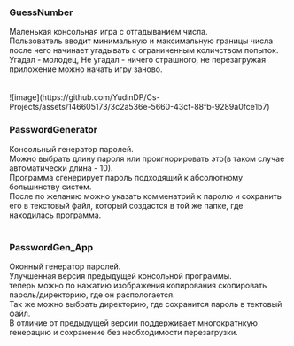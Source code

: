 <h3><b>GuessNumber</b></h3>
Маленькая консольная игра с отгадыванием числа.<br>
Пользователь вводит минимальную и максимальную границы числа после чего начинает угадывать с ограниченным количством попыток.<br>
Угадал - молодец, Не угадал - ничего страшного, не перезагружая приложение можно начать игру заново.<br>
<br><br>
![image](https://github.com/YudinDP/Cs-Projects/assets/146605173/3c2a536e-5660-43cf-88fb-9289a0fce1b7)


<h3><b>PasswordGenerator</b></h3>
Консольный генератор паролей.<br>
Можно выбрать длину пароля или проигнорировать это(в таком случае автоматически длина - 10).<br>
Программа сгенерирует пароль подходящий к абсолютному большинству систем.<br>
После по желанию можно указать комменатрий к паролю и сохранить его в текстовый файл, который создастся в той же папке, где находилась программа.<br><br>
<h3><b>PasswordGen_App</b></h3>
Оконный генератор паролей. <br>Улучшенная версия предыдущей консольной программы.<br>
теперь можно по нажатию изображения копирования скопировать пароль/директорию, где он распологается.<br>
Так же можно выбрать директорию, где сохранится пароль в тектовый файл.<br>
В отличие от предыдущей версии поддерживает многократнкую генерацию и сохранение без необходимости перезагрузки.<br>
